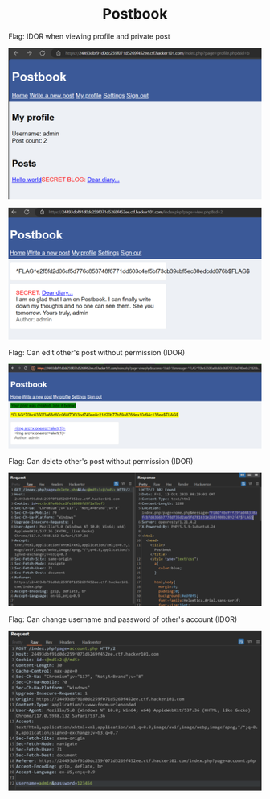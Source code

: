 <div align='center'>

# **Postbook**

</div>

Flag: IDOR when viewing profile and private post    

![](./img/2.png)

![](./img/1.png)

Flag: Can edit other's post without permission (IDOR)

![](./img/3.png)

Flag: Can delete other's post without permission (IDOR)

![](./img/4.png)

Flag: Can change username and password of other's account (IDOR)

![](./img/5.png)